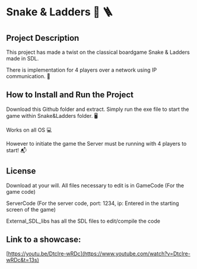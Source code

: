 # Snake & Ladders :snake: :ladder:

## Project Description

This project has made a twist on the classical boardgame Snake & Ladders made in SDL.

There is implementation for 4 players over a network using IP communication. :satellite:

## How to Install and Run the Project

Download this Github folder and extract. Simply run the exe file to start the game within Snake&Ladders folder. :desktop_computer:

Works on all OS :computer:

However to initiate the game the Server must be running with 4 players to start! :mailbox_with_mail:

## License

Download at your will. All files necessary to edit is in GameCode (For the game code)

ServerCode (For the server code, port: 1234, ip: Entered in the starting screen of the game)

External_SDL_libs has all the SDL files to edit/compile the code

## Link to a showcase: 
[https://youtu.be/DtcIre-wRDc](https://www.youtube.com/watch?v=DtcIre-wRDc&t=13s) 
